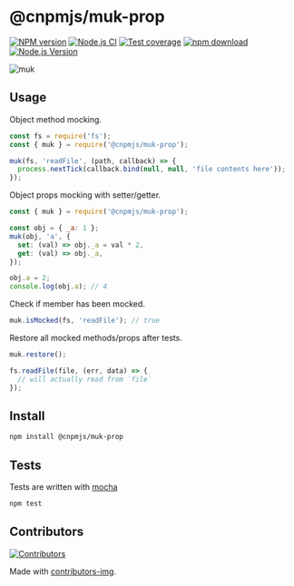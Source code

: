 # @cnpmjs/muk-prop

[![NPM version][npm-image]][npm-url]
[![Node.js CI](https://github.com/node-modules/muk-prop.js/actions/workflows/nodejs.yml/badge.svg)](https://github.com/node-modules/muk-prop.js/actions/workflows/nodejs.yml)
[![Test coverage][codecov-image]][codecov-url]
[![npm download][download-image]][download-url]
[![Node.js Version](https://img.shields.io/node/v/@cnpmjs/muk-prop.svg?style=flat)](https://nodejs.org/en/download/)

[npm-image]: https://img.shields.io/npm/v/@cnpmjs/muk-prop.svg?style=flat-square
[npm-url]: https://npmjs.org/package/@cnpmjs/muk-prop
[codecov-image]: https://codecov.io/github/node-modules/muk-prop.js/coverage.svg?branch=master
[codecov-url]: https://codecov.io/github/node-modules/muk-prop.js?branch=master
[download-image]: https://img.shields.io/npm/dm/@cnpmjs/muk-prop.svg?style=flat-square
[download-url]: https://npmjs.org/package/@cnpmjs/muk-prop

![muk](muk.gif)

## Usage

Object method mocking.

```js
const fs = require('fs');
const { muk } = require('@cnpmjs/muk-prop');

muk(fs, 'readFile', (path, callback) => {
  process.nextTick(callback.bind(null, null, 'file contents here'));
});
```

Object props mocking with setter/getter.

```js
const { muk } = require('@cnpmjs/muk-prop');

const obj = { _a: 1 };
muk(obj, 'a', {
  set: (val) => obj._a = val * 2,
  get: (val) => obj._a,
});

obj.a = 2;
console.log(obj.a); // 4
```

Check if member has been mocked.

```js
muk.isMocked(fs, 'readFile'); // true
```

Restore all mocked methods/props after tests.

```js
muk.restore();

fs.readFile(file, (err, data) => {
  // will actually read from `file`
});
```

## Install

```bash
npm install @cnpmjs/muk-prop
```

## Tests

Tests are written with [mocha](https://mochajs.org)

```bash
npm test
```

## Contributors

[![Contributors](https://contrib.rocks/image?repo=node-modules/muk-prop.js)](https://github.com/node-modules/muk-prop.js/graphs/contributors)

Made with [contributors-img](https://contrib.rocks).
